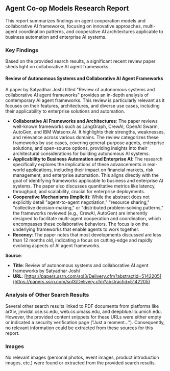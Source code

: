 ## Agent Co-op Models Research Report

This report summarizes findings on agent cooperation models and collaborative AI frameworks, focusing on innovative approaches, multi-agent coordination patterns, and cooperative AI architectures applicable to business automation and enterprise AI systems.

### Key Findings

Based on the provided search results, a significant recent review paper sheds light on collaborative AI agent frameworks.

#### Review of Autonomous Systems and Collaborative AI Agent Frameworks

A paper by Satyadhar Joshi titled "Review of autonomous systems and collaborative AI agent frameworks" provides an in-depth analysis of contemporary AI agent frameworks. This review is particularly relevant as it focuses on their features, architectures, and diverse use cases, including their applicability to enterprise solutions and automation.

*   **Collaborative AI Frameworks and Architectures**: The paper reviews well-known frameworks such as LangGraph, CrewAI, OpenAI Swarm, AutoGen, and IBM Watsonx.Ai. It highlights their strengths, weaknesses, and relevance across various domains. The review categorizes these frameworks by use cases, covering general-purpose agents, enterprise solutions, and open-source options, providing insights into their architectural considerations for building autonomous AI systems.
*   **Applicability to Business Automation and Enterprise AI**: The research specifically explores the implications of these advancements in real-world applications, including their impact on financial markets, risk management, and enterprise automation. This aligns directly with the goal of identifying frameworks applicable to business and enterprise AI systems. The paper also discusses quantitative metrics like latency, throughput, and scalability, crucial for enterprise deployments.
*   **Cooperative Mechanisms (Implicit)**: While the abstract does not explicitly detail "agent-to-agent negotiation," "resource sharing," "collective decision-making," or "distributed problem-solving patterns," the frameworks reviewed (e.g., CrewAI, AutoGen) are inherently designed to facilitate multi-agent cooperation and coordination, which encompasses these collaborative behaviors. The focus is on the underlying frameworks that enable agents to work together.
*   **Recency**: The paper notes that most developments discussed are less than 12 months old, indicating a focus on cutting-edge and rapidly evolving aspects of AI agent frameworks.

**Source**:
*   **Title**: Review of autonomous systems and collaborative AI agent frameworks by Satyadhar Joshi
*   **URL**: [https://papers.ssrn.com/sol3/Delivery.cfm?abstractid=5142205](https://papers.ssrn.com/sol3/Delivery.cfm?abstractid=5142205)

### Analysis of Other Search Results

Several other search results linked to PDF documents from platforms like arXiv, jmvidal.cse.sc.edu, web.cs.umass.edu, and deepblue.lib.umich.edu. However, the provided content snippets for these URLs were either empty or indicated a security verification page ("Just a moment..."). Consequently, no relevant information could be extracted from these sources for this report.

### Images

No relevant images (personal photos, event images, product introduction images, etc.) were found or extracted from the provided search results.